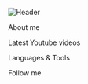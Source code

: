 ![Header](https://github.com/AdamBers/adambers.git/assets/icons-examples.png)

About me

Latest Youtube videos

Languages & Tools

Follow me